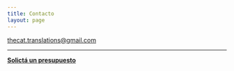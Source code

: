 ```yaml
---
title: Contacto
layout: page
---
```



[thecat.translations@gmail.com](mailto:thecat.translations@gmail.com)

---


[**Solictá un presupuesto**](https://docs.google.com/forms/d/1puVpqVGbPVto9OzU0LT09KcnwzEC8yKUvR5mV3EpPtw/edit?usp=forms_home&ths=true&pli=1)